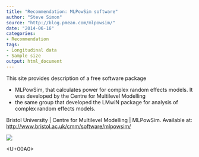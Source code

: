 ```yaml
---
title: "Recommendation: MLPowSim software"
author: "Steve Simon"
source: "http://blog.pmean.com/mlpowsim/"
date: "2014-06-16"
categories:
- Recommendation
tags:
- Longitudinal data
- Sample size
output: html_document
---
```


This site provides description of a free software package
- MLPowSim,
that calculates power for complex random effects models. It was
developed by the Centre for Multilevel Modelling
- the same group that
developed the LMwiN package for analysis of complex random effects
models.

<!---More--->

Bristol University | Centre for Multilevel Modelling | MLPowSim.
Available at: <http://www.bristol.ac.uk/cmm/software/mlpowsim/>

![](http://www.pmean.com/images/images/14/mlpowsim01.png)



<U+00A0>


